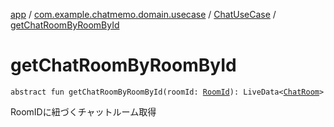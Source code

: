 [app](../../index.md) / [com.example.chatmemo.domain.usecase](../index.md) / [ChatUseCase](index.md) / [getChatRoomByRoomById](./get-chat-room-by-room-by-id.md)

# getChatRoomByRoomById

`abstract fun getChatRoomByRoomById(roomId: `[`RoomId`](../../com.example.chatmemo.domain.model.value/-room-id/index.md)`): LiveData<`[`ChatRoom`](../../com.example.chatmemo.domain.model.entity/-chat-room/index.md)`>`

RoomIDに紐づくチャットルーム取得

